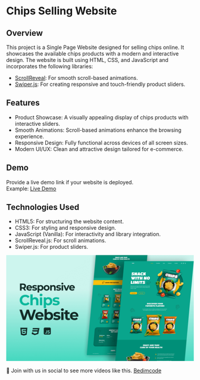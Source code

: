 # Chips Selling Website

## Overview

This project is a Single Page Website designed for selling chips online. It showcases the available chips products with a modern and interactive design. The website is built using HTML, CSS, and JavaScript and incorporates the following libraries:

- [ScrollReveal](https://scrollrevealjs.org/): For smooth scroll-based animations.
- [Swiper.js](https://swiperjs.com/): For creating responsive and touch-friendly product sliders.

## Features

- Product Showcase: A visually appealing display of chips products with interactive sliders.
- Smooth Animations: Scroll-based animations enhance the browsing experience.
- Responsive Design: Fully functional across devices of all screen sizes.
- Modern UI/UX: Clean and attractive design tailored for e-commerce.

## Demo

Provide a live demo link if your website is deployed.  
Example: [Live Demo](https://yourwebsite.com)

## Technologies Used

- HTML5: For structuring the website content.
- CSS3: For styling and responsive design.
- JavaScript (Vanilla): For interactivity and library integration.
- ScrollReveal.js: For scroll animations.
- Swiper.js: For product sliders.

![preview img](/preview.png)

💙 Join with us in social to see more videos like this. [Bedimcode](https://www.youtube.com/@Bedimcode)
